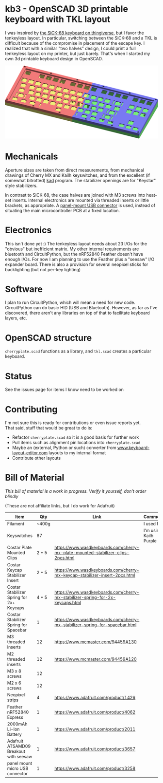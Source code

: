 # kb3 - OpenSCAD 3D printable keyboard with TKL layout

I was inspired by [the SiCK-68 keyboard on thingiverse](https://www.thingiverse.com/thing:3478494), but I favor the tenkeyless layout.
In particular, switching between the SiCK-68 and a TKL is difficult because of the compromise in placement of the escape key.
I realized that with a similar "two halves" design, I could print a full tenkeyless layout on my printer, but just barely.
That's when I started my own 3d printable keyboard design in OpenSCAD.

![3D Rendering](tkl.png)

# Mechanicals

Aperture sizes are taken from direct measurements, from mechanical drawings of Cherry MX and Kailh keyswitches, and from the excellent (if somewhat bitrotted) [kad](https://github.com/swill/kad) program.
The stabilizer openings are for "Keystar" style stabilizers.

In contrast to SiCK-68, the case halves are joined with M3 screws into heat-set inserts.
Internal electronics are mounted via threaded inserts or little brackets, as appropriate.
A [panel-mount USB connector](https://www.adafruit.com/product/3258) is used, instead of situating the main microcontroller PCB at a fixed location.

# Electronics

This isn't done yet :)
The tenkeyless layout needs about 23 I/Os for the "obvious" but inefficient matrix.
My other internal requirements are bluetooth and CircuitPython, but the nRF52840 Feather doesn't have enough I/Os.
For now I am planning to use the Feather plus a "seesaw" I/O expander board.
There is also a provision for several neopixel sticks for backlighting (but not per-key lighting)

# Software

I plan to run CircuitPython, which will mean a need for new code.
CircuitPython can do basic HID (USB and Bluetooth).
However, as far as I've discovered, there aren't any libraries on top of that to facilitate keyboard layers, etc.

# OpenSCAD structure

`cherryplate.scad` functions as a library, and `tkl.scad` creates a particular keyboard.

# Status

See the issues page for items I know need to be worked on

# Contributing

I'm not sure this is ready for contributions or even issue reports yet.  
That said, stuff that would be great to do is:
 * Refactor `cherryplate.scad` so it is a good basis for further work
 * Pull items such as alignment pin locations into `cherryplate.scad`
 * Maybe an (external, Python or such) converter from www.keyboard-layout-editor.com layouts to my internal format
 * Contribute other layouts

# Bill of Material

*This bill of material is a work in progress.  Verify it yourself, don't order blindly*

(These are not affiliate links, but I do work for Adafruit)

| Item | Qty | Link | Comments |
|--|--|--|--|
| Filament | ~400g | | I used PLA |
| Keyswitches | 87 | | I'm using Kailh Purple |
| Costar Plate Mounted Clips | 2 * 5 | https://www.wasdkeyboards.com/cherry-mx-plate-mounted-stabilizer-clips-2pcs.html | |
| Costar Keycap Stabilizer Insert | 2 * 5 | https://www.wasdkeyboards.com/cherry-mx-keycap-stabilizer-insert-2pcs.html | |
| Costar Stabilizer Spring for 2x+ Keycaps | 4 * 5 | https://www.wasdkeyboards.com/cherry-mx-stabilizer-spring-for-2x-keycaps.html | |
| Costar Stabilizer Spring for Spacebar | 1 | https://www.wasdkeyboards.com/cherry-mx-stabilizer-spring-for-spacebar.html | |
| M3 threaded inserts | 12 | https://www.mcmaster.com/94459A130 | |
| M2 threaded inserts | 12 | https://www.mcmaster.com/94459A120 | |
| M3 x 8 screws | 12 | | |
| M2 x 6 screws | 12 | | |
| Neopixel strips | 4 | https://www.adafruit.com/product/1426 | |
| Feather nRF52840 Express | 1 | https://www.adafruit.com/product/4062 | |
| 2000mAh Li-Ion Battery | 1 | https://www.adafruit.com/product/2011 | |
| Adafruit ATSAMD09 Breakout with seesaw | 1 | https://www.adafruit.com/product/3657 | |
| panel mount micro USB connector | 1 | https://www.adafruit.com/product/3258 | |
